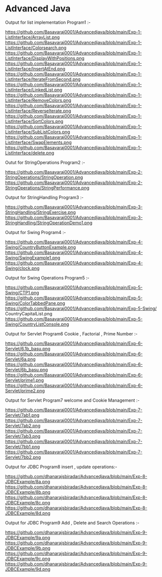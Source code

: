 # Advanced Java
Output for list implementation Program1 :-

https://github.com/Basavaraj0001/Advancedjava/blob/main/Exp-1-ListInterface/ArrayList.png
https://github.com/Basavaraj0001/Advancedjava/blob/main/Exp-1-ListInterface/Colorsearch.png
https://github.com/Basavaraj0001/Advancedjava/blob/main/Exp-1-ListInterface/DisplayWithPositions.png
https://github.com/Basavaraj0001/Advancedjava/blob/main/Exp-1-ListInterface/InsertAtEnd.png
https://github.com/Basavaraj0001/Advancedjava/blob/main/Exp-1-ListInterface/IterateFromSecond.png
https://github.com/Basavaraj0001/Advancedjava/blob/main/Exp-1-ListInterface/LinkedList.png
https://github.com/Basavaraj0001/Advancedjava/blob/main/Exp-1-ListInterface/RemoveColors.png
https://github.com/Basavaraj0001/Advancedjava/blob/main/Exp-1-ListInterface/ReverseIterate.png
https://github.com/Basavaraj0001/Advancedjava/blob/main/Exp-1-ListInterface/SortColors.png
https://github.com/Basavaraj0001/Advancedjava/blob/main/Exp-1-ListInterface/SubListColors.png
https://github.com/Basavaraj0001/Advancedjava/blob/main/Exp-1-ListInterface/SwapElements.png
https://github.com/Basavaraj0001/Advancedjava/blob/main/Exp-1-ListInterface/delete.png

Outut for StringOperations Program2 :-

https://github.com/Basavaraj0001/Advancedjava/blob/main/Exp-2-StringOperations/StringOperation.png
https://github.com/Basavaraj0001/Advancedjava/blob/main/Exp-2-StringOperations/StringPerformance.png

Output for StringHandling Program3 :-

https://github.com/Basavaraj0001/Advancedjava/blob/main/Exp-3-StringHandling/StringExercise.png
https://github.com/Basavaraj0001/Advancedjava/blob/main/Exp-3-StringHandling/StringOperationDemo1.png

Output for Swing Program4 :-

https://github.com/Basavaraj0001/Advancedjava/blob/main/Exp-4-Swing/CountryButtonExample.png
https://github.com/Basavaraj0001/Advancedjava/blob/main/Exp-4-Swing/SwingExample1.png
https://github.com/Basavaraj0001/Advancedjava/blob/main/Exp-4-Swing/clock.png

Output for Swing Operations Program5 :-

https://github.com/Basavaraj0001/Advancedjava/blob/main/Exp-5-Swing/CTP1.png
https://github.com/Basavaraj0001/Advancedjava/blob/main/Exp-5-Swing/ColorTabbedPane.png
https://github.com/Basavaraj0001/Advancedjava/blob/main/Exp-5-Swing/
CountryCapitalList.png
https://github.com/Basavaraj0001/Advancedjava/blob/main/Exp-5-Swing/CountryListConsole.png

Output for Servlet Program6 Cookie , Factorial , Prime Number :-

https://github.com/Basavaraj0001/Advancedjava/blob/main/Exp-6-Servlet/6.1b_basu.png
https://github.com/Basavaraj0001/Advancedjava/blob/main/Exp-6-Servlet/6a.png
https://github.com/Basavaraj0001/Advancedjava/blob/main/Exp-6-Servlet/6b_basu.png
https://github.com/Basavaraj0001/Advancedjava/blob/main/Exp-6-Servlet/prime1.png
https://github.com/Basavaraj0001/Advancedjava/blob/main/Exp-6-Servlet/prime2.png

Output for Servlet Program7 welcome and Cookie Management :-

https://github.com/Basavaraj0001/Advancedjava/blob/main/Exp-7-Servlet/7ab1.png
https://github.com/Basavaraj0001/Advancedjava/blob/main/Exp-7-Servlet/7ab2.png
https://github.com/Basavaraj0001/Advancedjava/blob/main/Exp-7-Servlet/7ab3.png
https://github.com/Basavaraj0001/Advancedjava/blob/main/Exp-7-Servlet/7bb1.png
https://github.com/Basavaraj0001/Advancedjava/blob/main/Exp-7-Servlet/7bb2.png

Output for JDBC Program8 insert , update operations:-

https://github.com/dhanarajsbiradar/Advancedjava/blob/main/Exp-8-JDBCExample/8a.png
https://github.com/dhanarajsbiradar/Advancedjava/blob/main/Exp-8-JDBCExample/8b.png
https://github.com/dhanarajsbiradar/Advancedjava/blob/main/Exp-8-JDBCExample/8c.png
https://github.com/dhanarajsbiradar/Advancedjava/blob/main/Exp-8-JDBCExample/8d.png

Output for JDBC Program9 Add , Delete and Search Operations :-

https://github.com/dhanarajsbiradar/Advancedjava/blob/main/Exp-9-JDBCExample/9a.png
https://github.com/dhanarajsbiradar/Advancedjava/blob/main/Exp-9-JDBCExample/9b.png
https://github.com/dhanarajsbiradar/Advancedjava/blob/main/Exp-9-JDBCExample/9c.png
https://github.com/dhanarajsbiradar/Advancedjava/blob/main/Exp-9-JDBCExample/9d.png
